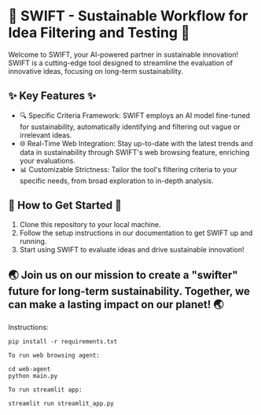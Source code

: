 # 🌱 SWIFT - Sustainable Workflow for Idea Filtering and Testing 🌱

Welcome to SWIFT, your AI-powered partner in sustainable innovation! SWIFT is a cutting-edge tool designed to streamline the evaluation of innovative ideas, focusing on long-term sustainability.

## ✨ Key Features ✨
- 🔍 Specific Criteria Framework: SWIFT employs an AI model fine-tuned for sustainability, automatically identifying and filtering out vague or irrelevant ideas.
- 🌐 Real-Time Web Integration: Stay up-to-date with the latest trends and data in sustainability through SWIFT's web browsing feature, enriching your evaluations.
- 📊 Customizable Strictness: Tailor the tool's filtering criteria to your specific needs, from broad exploration to in-depth analysis.

## 🚀 How to Get Started 🚀
1. Clone this repository to your local machine.
2. Follow the setup instructions in our documentation to get SWIFT up and running.
3. Start using SWIFT to evaluate ideas and drive sustainable innovation!

## 🌏 Join us on our mission to create a "swifter" future for long-term sustainability. Together, we can make a lasting impact on our planet! 🌏

Instructions:
```
pip install -r requirements.txt

To run web browsing agent:

cd web-agent
python main.py

To run streamlit app:

streamlit run streamlit_app.py
```
